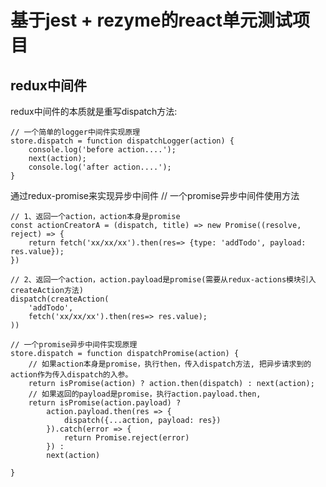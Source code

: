 # 基于jest + rezyme的react单元测试项目

## redux中间件

redux中间件的本质就是重写dispatch方法:

    // 一个简单的logger中间件实现原理
    store.dispatch = function dispatchLogger(action) {
        console.log('before action....');
        next(action);
        console.log('after action....');
    }

通过redux-promise来实现异步中间件
    // 一个promise异步中间件使用方法

    // 1、返回一个action，action本身是promise
    const actionCreatorA = (dispatch, title) => new Promise((resolve, reject) => {
        return fetch('xx/xx/xx').then(res=> {type: 'addTodo', payload: res.value});
    })

    // 2、返回一个action，action.payload是promise(需要从redux-actions模块引入createAction方法)
    dispatch(createAction(
        'addTodo',
        fetch('xx/xx/xx').then(res=> res.value);
    ))

    // 一个promise异步中间件实现原理
    store.dispatch = function dispatchPromise(action) {
        // 如果action本身是promise，执行then，传入dispatch方法, 把异步请求到的action作为传入dispatch的入参。
        return isPromise(action) ? action.then(dispatch) : next(action); 
        // 如果返回的payload是promise，执行action.payload.then, 
        return isPromise(action.payload) ? 
            action.payload.then(res => {
                dispatch({...action, payload: res})
            }).catch(error => {
                return Promise.reject(error)
            }) : 
            next(action)

    }
    



